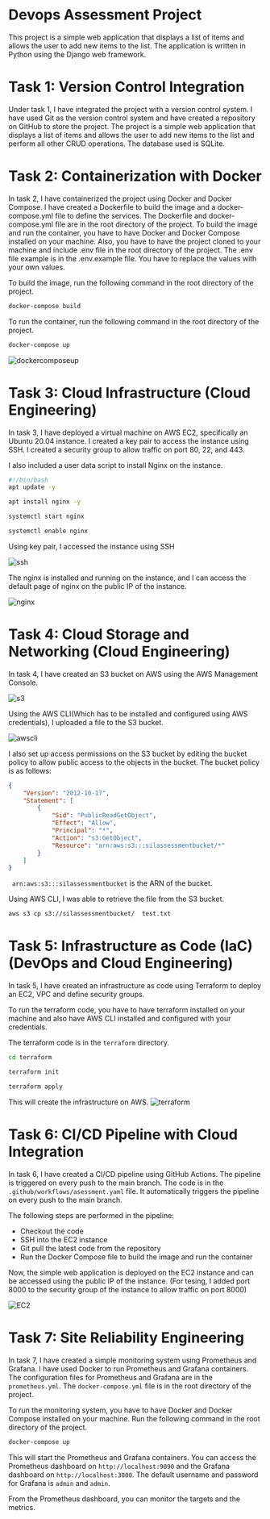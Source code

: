 # Devops Assessment Project
This project is a simple web application that displays a list of items and allows the user to add new items to the list. The application is written in Python using the Django web framework. 

# Task 1: Version Control Integration
Under task 1, I have integrated the project with a version control system. I have used Git as the version control system and have created a repository on GitHub to store the project. The project is a simple web application that displays a list of items and allows the user to add new items to the list and perform all other CRUD operations. The database used is SQLite.

# Task 2: Containerization with Docker
In task 2, I have containerized the project using Docker and Docker Compose. I have created a Dockerfile to build the image and a docker-compose.yml file to define the services. The Dockerfile and docker-compose.yml file are in the root directory of the project. To build the image and run the container, you have to have Docker and Docker Compose installed on your machine. Also, you have to have the project cloned to your machine and include .env file in the root directory of the project. The .env file example is in the .env.example file. You have to replace the values with your own values.

To build the image, run the following command in the root directory of the project.
```bash
docker-compose build
```
To run the container, run the following command in the root directory of the project.
```bash
docker-compose up
```
![dockercomposeup](./Screenshots/docker/composeup.png)
# Task 3: Cloud Infrastructure (Cloud Engineering)
In task 3, I have deployed a virtual machine on AWS EC2, specifically an Ubuntu 20.04 instance. I created a key pair to access the instance using SSH. I created a security group to allow traffic on port 80, 22, and 443.
 
I also included a user data script to install Nginx on the instance.
```bash
#!/bin/bash
apt update -y

apt install nginx -y

systemctl start nginx

systemctl enable nginx

```

Using key pair, I accessed the instance using SSH 

![ssh](./Screenshots/task3/ssh.png)

The nginx is installed and running on the instance, and I can access the default page of nginx on the public IP of the instance.

![nginx](./Screenshots/task3/nginx.png)

# Task 4: Cloud Storage and Networking (Cloud Engineering)
In task 4, I have created an S3 bucket on AWS using the AWS Management Console. 

![s3](./Screenshots/task4/s3.png)

Using the AWS CLI(Which has to be installed and configured using AWS credentials), I uploaded a file to the S3 bucket. 

![awscli](./Screenshots/task4/awss3copy.png)

I also set up access permissions on the S3 bucket by editing the bucket policy to allow public access to the objects in the bucket.
The bucket policy is as follows:
```json
{
    "Version": "2012-10-17",
    "Statement": [
        {
            "Sid": "PublicReadGetObject",
            "Effect": "Allow",
            "Principal": "*",
            "Action": "s3:GetObject",
            "Resource": "arn:aws:s3:::silassessmentbucket/*"
        }
    ]
}
```
` arn:aws:s3:::silassessmentbucket` is the ARN of the bucket.

Using AWS CLI, I was able to retrieve the file from the S3 bucket.

```bash
aws s3 cp s3://silassessmentbucket/  test.txt
```

# Task 5: Infrastructure as Code (IaC) (DevOps and Cloud Engineering)
In task 5, I have created an infrastructure as code using Terraform to deploy an EC2, VPC and define security groups.

To run the terraform code, you have to have terraform installed on your machine and also have AWS CLI installed and configured with your credentials.

The terraform code is in the `terraform` directory.
```bash
cd terraform
```
```bash
terraform init
```
```bash
terraform apply
```
This will create the infrastructure on AWS.
![terraform](./Screenshots/task4tf/tfscreenshot.png)

# Task 6: CI/CD Pipeline with Cloud Integration
In task 6, I have created a CI/CD pipeline using GitHub Actions. The pipeline is triggered on every push to the main branch. The code is in the `.github/workflows/asessment.yaml` file. It automatically triggers the pipeline on every push to the main branch.

The following steps are performed in the pipeline:
- Checkout the code
- SSH into the EC2 instance
- Git pull the latest code from the repository
- Run the Docker Compose file to build the image and run the container

Now, the simple web application is deployed on the EC2 instance and can be accessed using the public IP of the instance. (For tesing, I added port 8000 to the security group of the instance to allow traffic on port 8000)

![EC2](./Screenshots/task6/ec2.png)


# Task 7: Site Reliability Engineering
In task 7, I have created a simple monitoring system using Prometheus and Grafana. I have used Docker to run Prometheus and Grafana containers. The configuration files for Prometheus and Grafana are in the `prometheus.yml`. The `docker-compose.yml` file is in the root directory of the project.

To run the monitoring system, you have to have Docker and Docker Compose installed on your machine.
Run the following command in the root directory of the project.
```bash
docker-compose up
```
This will start the Prometheus and Grafana containers. You can access the Prometheus dashboard on `http://localhost:9090` and the Grafana dashboard on `http://localhost:3000`. The default username and password for Grafana is `admin` and `admin`.

From the Prometheus dashboard, you can monitor the targets and the metrics.